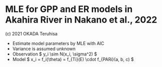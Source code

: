 # MLE for GPP and ER models in Akahira River in Nakano et al., 2022

(c) 2021 OKADA Teruhisa

- Estimate model parameters by MLE with AIC
- Variance is assumed unknown
- Observation  $ y_i \sim N(x_i, \sigma^2) $
- Model  $ x_i = f_i(\theta) = f_{Ti}(E) \cdot f_{PARi}(a, b, c) $